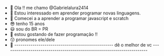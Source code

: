 - 👋 Ola !!  me chamo @Gabrielalura2414
- 👀 Estou interessado em aprender  programar novas linguagens.
- 🌱 Comecei a a aprender a programar javascript e scratch
- 😎 tenho 15 anos
- 😃 sou do BR = PR 
- 🥰 estou gostando de fazer programação !!
- 😗 pronomes ele/dele
- 🤠 ------------------------------------------------- dê o melhor de vc -----------------------------------------------------------------------
